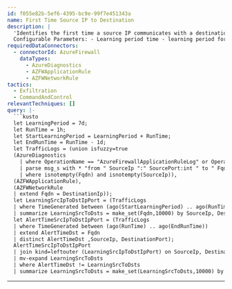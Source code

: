 ```yaml
---
id: f055e82b-5ef6-4395-bc9e-99f7e451343a
name: First Time Source IP to Destination
description: |
  'Identifies the first time a source IP communicates with a destination based on a configurable learning period.
  Configurable Parameters: - Learning period time - learning period for threshold calculation in days. Default is set to 7.'
requiredDataConnectors:
  - connectorId: AzureFirewall
    dataTypes:
      - AzureDiagnostics
      - AZFWApplicationRule
      - AZFWNetworkRule
tactics:
  - Exfiltration
  - CommandAndControl
relevantTechniques: []
query: |-
  ```kusto
  let LearningPeriod = 7d;
  let RunTime = 1h;
  let StartLearningPeriod = LearningPeriod + RunTime;
  let EndRunTime = RunTime - 1d;
  let TrafficLogs = (union isfuzzy=true
  (AzureDiagnostics
    | where OperationName == "AzureFirewallApplicationRuleLog" or OperationName == "AzureFirewallNetworkRuleLog"
    | parse msg_s with * "from " SourceIp ":" SourcePort:int " to " Fqdn ":" DestinationPort:int "." *
    | where isnotempty(Fqdn) and isnotempty(SourceIp)),
  (AZFWApplicationRule),
  (AZFWNetworkRule
  | extend Fqdn = DestinationIp));
  let LearningSrcIpToDstIpPort = (TrafficLogs
  | where TimeGenerated between (ago(StartLearningPeriod) .. ago(RunTime))
  | summarize LearningSrcToDsts = make_set(Fqdn,10000) by SourceIp, DestinationPort);
  let AlertTimeSrcIpToDstIpPort = (TrafficLogs
  | where TimeGenerated between (ago(RunTime) .. ago(EndRunTime))
  | extend AlertTimeDst = Fqdn
  | distinct AlertTimeDst ,SourceIp, DestinationPort);
  AlertTimeSrcIpToDstIpPort
  | join kind=leftouter (LearningSrcIpToDstIpPort) on SourceIp, DestinationPort
  | mv-expand LearningSrcToDsts
  | where AlertTimeDst != LearningSrcToDsts
  | summarize LearningSrcToDsts = make_set(LearningSrcToDsts,10000) by SourceIp, AlertTimeDst
  ```
---
```


